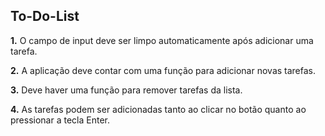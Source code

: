 ## To-Do-List

**1.** O campo de input deve ser limpo automaticamente após adicionar uma tarefa.

**2.** A aplicação deve contar com uma função para adicionar novas tarefas.

**3.** Deve haver uma função para remover tarefas da lista.

**4.** As tarefas podem ser adicionadas tanto ao clicar no botão quanto ao pressionar a tecla Enter.
